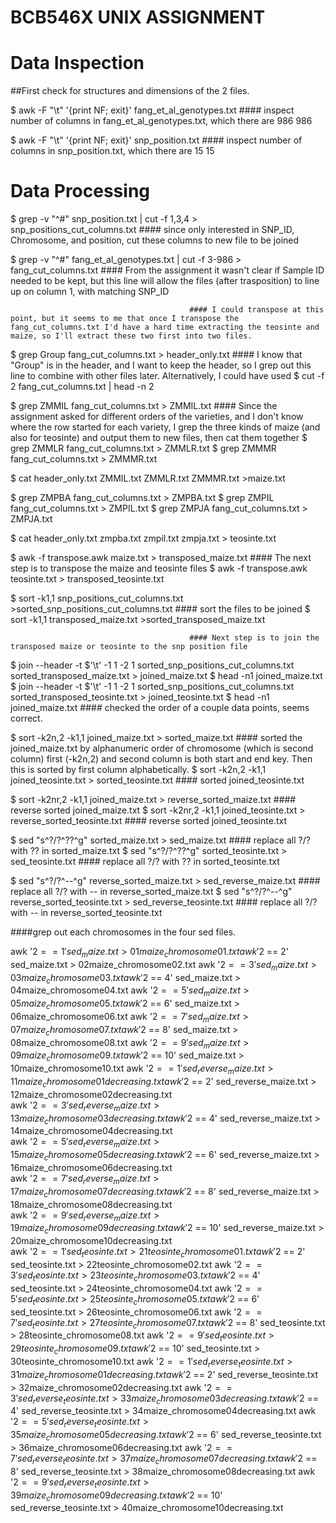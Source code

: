 # BCB546X UNIX ASSIGNMENT
# Data Inspection

##First check for structures and dimensions of the 2 files.

$ awk -F "\t" '{print NF; exit}' fang_et_al_genotypes.txt				#### inspect number of columns in fang_et_al_genotypes.txt, which there are 986
986

$ awk -F "\t" '{print NF; exit}' snp_position.txt					#### inspect number of columns in snp_position.txt, which there are 15
15



# Data Processing


$ grep -v "^#" snp_position.txt | cut -f 1,3,4 > snp_positions_cut_columns.txt		#### since only interested in SNP_ID, Chromosome, and position, cut these columns to new file to be joined

$ grep -v "^#" fang_et_al_genotypes.txt | cut -f 3-986 > fang_cut_columns.txt		#### From the assignment it wasn't clear if Sample ID needed to be kept, but this line will allow the files (after trasposition) to line up on column 1, with matching SNP_ID
 

											#### I could transpose at this point, but it seems to me that once I transpose the fang_cut_columns.txt I'd have a hard time extracting the teosinte and maize, so I'll extract these two first into two files.

$ grep Group fang_cut_columns.txt > header_only.txt					#### I know that "Group" is in the header, and I want to keep the header, so I grep out this line to combine with other files later. Alternatively, I could have used $ cut -f 2 fang_cut_columns.txt | head -n 2

$ grep ZMMIL fang_cut_columns.txt > ZMMIL.txt						#### Since the assignment asked for different orders of the varieties, and I don't know where the row started for each variety, I grep the three kinds of maize (and also for teosinte) and output them to new files, then cat them together
$ grep ZMMLR fang_cut_columns.txt > ZMMLR.txt
$ grep ZMMMR fang_cut_columns.txt > ZMMMR.txt

$ cat header_only.txt ZMMIL.txt ZMMLR.txt ZMMMR.txt >maize.txt

$ grep ZMPBA fang_cut_columns.txt > ZMPBA.txt
$ grep ZMPIL fang_cut_columns.txt > ZMPIL.txt
$ grep ZMPJA fang_cut_columns.txt > ZMPJA.txt

$ cat header_only.txt zmpba.txt zmpil.txt zmpja.txt > teosinte.txt


$ awk -f transpose.awk maize.txt > transposed_maize.txt					#### The next step is to transpose the maize and teosinte files
$ awk -f transpose.awk teosinte.txt > transposed_teosinte.txt

$ sort -k1,1 snp_positions_cut_columns.txt >sorted_snp_positions_cut_columns.txt	#### sort the files to be joined
$ sort -k1,1 transposed_maize.txt >sorted_transposed_maize.txt

											#### Next step is to join the transposed maize or teosinte to the snp position file	
$ join --header -t $'\t' -1 1 -2 1 sorted_snp_positions_cut_columns.txt sorted_transposed_maize.txt > joined_maize.txt
$ head -n1 joined_maize.txt								
$ join --header -t $'\t' -1 1 -2 1 sorted_snp_positions_cut_columns.txt sorted_transposed_teosinte.txt > joined_teosinte.txt
$ head -n1 joined_maize.txt								#### checked the order of a couple data points, seems correct. 


$ sort -k2n,2 -k1,1 joined_maize.txt > sorted_maize.txt					#### sorted the joined_maize.txt by alphanumeric order of chromosome (which is second column) first (-k2n,2) and second column is both start and end key. Then this is sorted by first column alphabetically.
$ sort -k2n,2 -k1,1 joined_teosinte.txt > sorted_teosinte.txt				#### sorted joined_teosinte.txt

$ sort -k2nr,2 -k1,1 joined_maize.txt > reverse_sorted_maize.txt			#### reverse sorted joined_maize.txt
$ sort -k2nr,2 -k1,1 joined_teosinte.txt > reverse_sorted_teosinte.txt			#### reverse sorted joined_teosinte.txt


$ sed "s^?/?^??^g" sorted_maize.txt > sed_maize.txt					#### replace all ?/? with ?? in sorted_maize.txt
$ sed "s^?/?^??^g" sorted_teosinte.txt > sed_teosinte.txt				#### replace all ?/? with ?? in sorted_teosinte.txt

$ sed "s^?/?^--^g" reverse_sorted_maize.txt > sed_reverse_maize.txt			#### replace all ?/? with -- in reverse_sorted_maize.txt
$ sed "s^?/?^--^g" reverse_sorted_teosinte.txt > sed_reverse_teosinte.txt		#### replace all ?/? with -- in reverse_sorted_teosinte.txt


####grep out each chromosomes in the four sed files. 

awk '$2 == 1' sed_maize.txt > 01maize_chromosome01.txt			
awk '$2 == 2' sed_maize.txt > 02maize_chromosome02.txt
awk '$2 == 3' sed_maize.txt > 03maize_chromosome03.txt
awk '$2 == 4' sed_maize.txt > 04maize_chromosome04.txt
awk '$2 == 5' sed_maize.txt > 05maize_chromosome05.txt
awk '$2 == 6' sed_maize.txt > 06maize_chromosome06.txt
awk '$2 == 7' sed_maize.txt > 07maize_chromosome07.txt
awk '$2 == 8' sed_maize.txt > 08maize_chromosome08.txt
awk '$2 == 9' sed_maize.txt > 09maize_chromosome09.txt
awk '$2 == 10' sed_maize.txt > 10maize_chromosome10.txt
awk '$2 == 1' sed_reverse_maize.txt > 11maize_chromosome01decreasing.txt			
awk '$2 == 2' sed_reverse_maize.txt > 12maize_chromosome02decreasing.txt	
awk '$2 == 3' sed_reverse_maize.txt > 13maize_chromosome03decreasing.txt	
awk '$2 == 4' sed_reverse_maize.txt > 14maize_chromosome04decreasing.txt	
awk '$2 == 5' sed_reverse_maize.txt > 15maize_chromosome05decreasing.txt	
awk '$2 == 6' sed_reverse_maize.txt > 16maize_chromosome06decreasing.txt	
awk '$2 == 7' sed_reverse_maize.txt > 17maize_chromosome07decreasing.txt	
awk '$2 == 8' sed_reverse_maize.txt > 18maize_chromosome08decreasing.txt	
awk '$2 == 9' sed_reverse_maize.txt > 19maize_chromosome09decreasing.txt	
awk '$2 == 10' sed_reverse_maize.txt > 20maize_chromosome10decreasing.txt	
awk '$2 == 1' sed_teosinte.txt > 21teosinte_chromosome01.txt			
awk '$2 == 2' sed_teosinte.txt > 22teosinte_chromosome02.txt
awk '$2 == 3' sed_teosinte.txt > 23teosinte_chromosome03.txt
awk '$2 == 4' sed_teosinte.txt > 24teosinte_chromosome04.txt
awk '$2 == 5' sed_teosinte.txt > 25teosinte_chromosome05.txt
awk '$2 == 6' sed_teosinte.txt > 26teosinte_chromosome06.txt
awk '$2 == 7' sed_teosinte.txt > 27teosinte_chromosome07.txt
awk '$2 == 8' sed_teosinte.txt > 28teosinte_chromosome08.txt
awk '$2 == 9' sed_teosinte.txt > 29teosinte_chromosome09.txt
awk '$2 == 10' sed_teosinte.txt > 30teosinte_chromosome10.txt
awk '$2 == 1' sed_reverse_teosinte.txt > 31maize_chromosome01decreasing.txt			
awk '$2 == 2' sed_reverse_teosinte.txt > 32maize_chromosome02decreasing.txt	
awk '$2 == 3' sed_reverse_teosinte.txt > 33maize_chromosome03decreasing.txt	
awk '$2 == 4' sed_reverse_teosinte.txt > 34maize_chromosome04decreasing.txt	
awk '$2 == 5' sed_reverse_teosinte.txt > 35maize_chromosome05decreasing.txt	
awk '$2 == 6' sed_reverse_teosinte.txt > 36maize_chromosome06decreasing.txt	
awk '$2 == 7' sed_reverse_teosinte.txt > 37maize_chromosome07decreasing.txt	
awk '$2 == 8' sed_reverse_teosinte.txt > 38maize_chromosome08decreasing.txt	
awk '$2 == 9' sed_reverse_teosinte.txt > 39maize_chromosome09decreasing.txt	
awk '$2 == 10' sed_reverse_teosinte.txt > 40maize_chromosome10decreasing.txt


